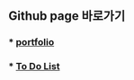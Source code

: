## Github page 바로가기
### * <a href="https://mangosteen977.github.io/vue-portfolio/">portfolio</a>
### * <a href="https://mangosteen977.github.io/vue_to_do_list/">To Do List</a>
